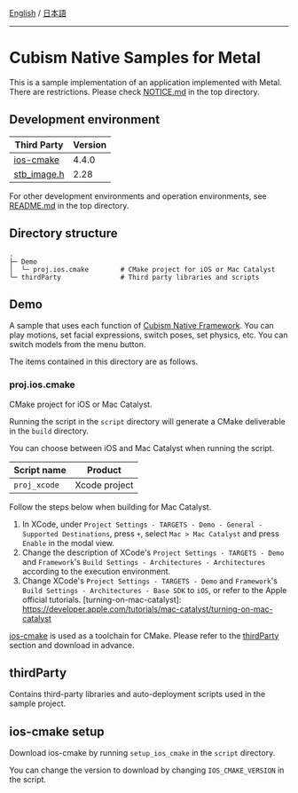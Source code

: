 [English](README.md) / [日本語](README.ja.md)

---

# Cubism Native Samples for Metal

This is a sample implementation of an application implemented with Metal.
There are restrictions. Please check [NOTICE.md](/NOTICE.md) in the top directory.


## Development environment

| Third Party | Version |
| --- | --- |
| [ios-cmake]    | 4.4.0      |
| [stb_image.h]  | 2.28      |

For other development environments and operation environments, see [README.md](/README.md) in the top directory.


## Directory structure

```
.
├─ Demo
│  └─ proj.ios.cmake        # CMake project for iOS or Mac Catalyst
└─ thirdParty               # Third party libraries and scripts
```


## Demo

A sample that uses each function of [Cubism Native Framework].
You can play motions, set facial expressions, switch poses, set physics, etc.
You can switch models from the menu button.

[Cubism Native Framework]: https://github.com/Live2D/CubismNativeFramework

The items contained in this directory are as follows.

### proj.ios.cmake

CMake project for iOS or Mac Catalyst.

Running the script in the `script` directory will generate a CMake deliverable in the `build` directory.

You can choose between iOS and Mac Catalyst when running the script.

| Script name | Product |
| --- | --- |
| `proj_xcode` | Xcode project |

Follow the steps below when building for Mac Catalyst.

1. In XCode, under `Project Settings - TARGETS - Demo - General - Supported Destinations`, press `+`, select `Mac > Mac Catalyst` and press `Enable` in the modal view.
2. Change the description of XCode's `Project Settings - TARGETS - Demo` and `Framework`'s `Build Settings - Architectures - Architectures` according to the execution environment.
3. Change XCode's `Project Settings - TARGETS - Demo` and `Framework`'s `Build Settings - Architectures - Base SDK` to `iOS`, or refer to the Apple official tutorials.
[turning-on-mac-catalyst]: https://developer.apple.com/tutorials/mac-catalyst/turning-on-mac-catalyst



[ios-cmake] is used as a toolchain for CMake.
Please refer to the [thirdParty](README.md#thirdParty) section and download in advance.

[ios-cmake]: https://github.com/leetal/ios-cmake



## thirdParty

Contains third-party libraries and auto-deployment scripts used in the sample project.

## ios-cmake setup

Download ios-cmake by running `setup_ios_cmake` in the `script` directory.

You can change the version to download by changing `IOS_CMAKE_VERSION` in the script.

[ios-cmake]: https://github.com/leetal/ios-cmake
[stb_image.h]: https://github.com/nothings/stb/blob/master/stb_image.h

